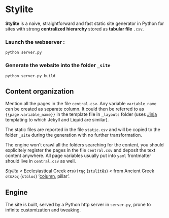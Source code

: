 # Stylite

**Stylite** is a naive, straightforward and fast static site generator in Python for sites with strong **centralized hierarchy** stored as **tabular file** `.csv`.


### Launch the webserver :

```python server.py```

### Generate the website into the folder `_site`

```python server.py build```

## Content organization

Mention all the pages in the file `central.csv`. Any variable `variable_name` can be created as separate column. It could then be referred to as `{{page.variable_name}}` in the template file in `_layouts` folder (uses [Jinja](https://jinja.palletsprojects.com/en/3.1.x/) templating to which Jekyll and Liquid are similar).

The static files are reported in the file `static.csv` and will be copied to the folder `_site` during the generation with no further transformation.

The engine won't crawl all the folders searching for the content, you should explicitely register the pages in the file `central.csv` and deposit the text content anywhere. All page variables usually put into `yaml` frontmatter should live in `central.csv` as well.

*Stylite* < Ecclesiastical Greek `στυλίτης` (`stulítēs`) < from Ancient Greek `στῦλος` (`stûlos`) ‘[column](https://pandas.pydata.org/), pillar’.

## Engine

The site is built, served by a Python http server in `server.py`, prone to infinite customization and tweaking.
